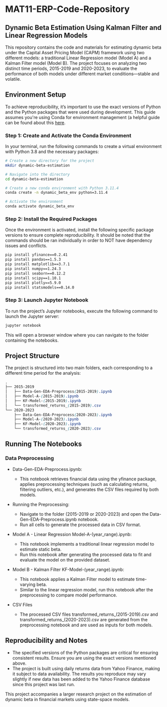 # MAT11-ERP-Code-Repository

## Dynamic Beta Estimation Using Kalman Filter and Linear Regression Models

This repository contains the code and materials for estimating dynamic beta under the Capital Asset Pricing Model (CAPM) framework using two different models: a traditional Linear Regression model (Model A) and a Kalman Filter model (Model B). The project focuses on analyzing two distinct time periods, 2015-2019 and 2020-2023, to evaluate the performance of both models under different market conditions—stable and volatile.

## Environment Setup

To achieve reproducibility, it’s important to use the exact versions of Python and the Python packages that were used during development. This guide assumes you're using Conda for environment management (a helpful guide can be found about this [here](https://docs.conda.io/projects/conda/en/latest/user-guide/install/index.html/).

### Step 1: Create and Activate the Conda Environment

In your terminal, run the following commands to create a virtual environment with Python 3.8 and the necessary packages:

```bash
# Create a new directory for the project
mkdir dynamic-beta-estimation

# Navigate into the directory
cd dynamic-beta-estimation

# Create a new conda environment with Python 3.11.4
conda create -n dynamic_beta_env python=3.11.4

# Activate the environment
conda activate dynamic_beta_env
```
### Step 2: Install the Required Packages
Once the environment is activated, install the following specific package versions to ensure complete reproducibility. It should be noted that the commands should be ran individually in order to NOT have dependency issues and conflicts.

```bash
pip install yfinance==0.2.41
pip install pandas==1.5.3
pip install matplotlib==3.7.1
pip install numpy==1.24.3
pip install seaborn==0.12.2
pip install scipy==1.10.1
pip install plotly==5.9.0
pip install statsmodels==0.14.0
```
### Step 3: Launch Jupyter Notebook
To run the project’s Jupyter notebooks, execute the following command to launch the Jupyter server:

```bash
jupyter notebook
```
This will open a browser window where you can navigate to the folder containing the notebooks.

## Project Structure
The project is structured into two main folders, each corresponding to a different time period for the analysis:

```scss
.
├── 2015-2019
│   ├── Data-Gen-EDA-Preprocess(2015-2019).ipynb
│   ├── Model-A-(2015-2019).ipynb
│   ├── KF-Model-(2015-2019).ipynb
│   └── transformed_returns_(2015-2019).csv
└── 2020-2023
    ├── Data-Gen-EDA-Preprocess(2020-2023).ipynb
    ├── Model-A-(2020-2023).ipynb
    ├── KF-Model-(2020-2023).ipynb
    └── transformed_returns_(2020-2023).csv
```

## Running The Notebooks

### Data Preprocessing

- Data-Gen-EDA-Preprocess.ipynb:
  - This notebook retrieves financial data using the yfinance package, applies preprocessing techniques (such as calculating returns, filtering outliers, etc.), and generates the CSV files required by both models.

- Running the Preprocessing:
  - Navigate to the folder (2015-2019 or 2020-2023) and open the Data-Gen-EDA-Preprocess.ipynb notebook.
  - Run all cells to generate the processed data in CSV format.

- Model A - Linear Regression
Model-A-(year_range).ipynb:
  - This notebook implements a traditional linear regression model to estimate static beta.
  - Run this notebook after generating the processed data to fit and evaluate the model on the provided dataset.

- Model B - Kalman Filter
KF-Model-(year_range).ipynb:
  - This notebook applies a Kalman Filter model to estimate time-varying beta.
  - Similar to the linear regression model, run this notebook after the preprocessing to compare model performance.

- CSV Files
  - The processed CSV files transformed_returns_(2015-2019).csv and transformed_returns_(2020-2023).csv are generated from the preprocessing notebook and are used as inputs for both models.


## Reproducibility and Notes
- The specified versions of the Python packages are critical for ensuring consistent results. Ensure you are using the exact versions mentioned above.
- The project is built using daily returns data from Yahoo Finance, making it subject to data availability. The results you reproduce may vary slightly if new data has been added to the Yahoo Finance database since this project was last run.


This project accompanies a larger research project on the estimation of dynamic beta in financial markets using state-space models.
